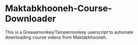 # Maktabkhooneh-Course-Downloader
This is a Greasemonkey/Tampermonkey userscript to automate downloading course videos from Maktabkhooneh.
